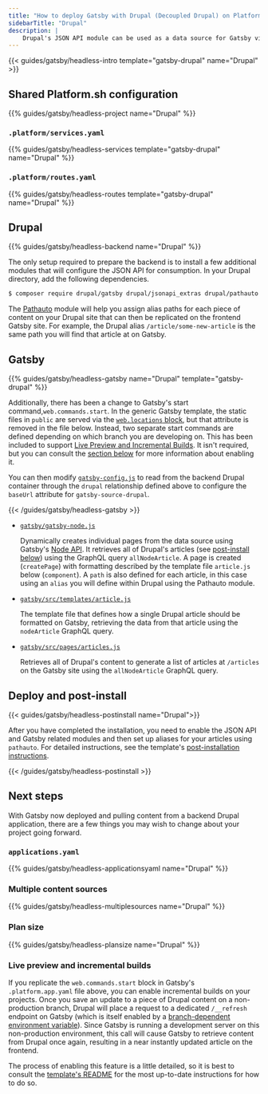 ```yaml
---
title: "How to deploy Gatsby with Drupal (Decoupled Drupal) on Platform.sh"
sidebarTitle: "Drupal"
description: |
    Drupal's JSON API module can be used as a data source for Gatsby via `gatsby-source-drupal`.
---
```


{{< guides/gatsby/headless-intro template="gatsby-drupal" name="Drupal" >}}

## Shared Platform.sh configuration

{{% guides/gatsby/headless-project name="Drupal" %}}

### `.platform/services.yaml`

{{% guides/gatsby/headless-services template="gatsby-drupal" name="Drupal" %}}

### `.platform/routes.yaml`

{{% guides/gatsby/headless-routes template="gatsby-drupal" name="Drupal" %}}

## Drupal

{{% guides/gatsby/headless-backend name="Drupal" %}}

The only setup required to prepare the backend is to install a few additional modules that will configure the JSON API for consumption. In your Drupal directory, add the following dependencies.

```bash
$ composer require drupal/gatsby drupal/jsonapi_extras drupal/pathauto
```

The [Pathauto](https://www.drupal.org/project/pathauto) module will help you assign alias paths for each piece of content on your Drupal site that can then be replicated on the frontend Gatsby site. For example, the Drupal alias `/article/some-new-article` is the same path you will find that article at on Gatsby.

## Gatsby

{{% guides/gatsby/headless-gatsby name="Drupal" template="gatsby-drupal" %}}

Additionally, there has been a change to Gatsby's start command,`web.commands.start`. In the generic Gatsby template, the static files in `public` are served via the [`web.locations` block](https://github.com/platformsh-templates/gatsby/blob/c764ed717752eacc3c3f3322b7e5415e276d02df/.platform.app.yaml#L29), but that attribute is removed in the file below. Instead, two separate start commands are defined depending on which branch you are developing on. This has been included to support [Live Preview and Incremental Builds](https://www.drupal.org/project/gatsby). It isn't required, but you can consult the [section below](#live-preview-and-incremental-builds) for more information about enabling it.

You can then modify [`gatsby-config.js`](https://www.gatsbyjs.com/docs/reference/config-files/gatsby-config/) to read from the backend Drupal container through the `drupal` relationship defined above to configure the `baseUrl` attribute for `gatsby-source-drupal`. 

{{< /guides/gatsby/headless-gatsby >}}

- [`gatsby/gatsby-node.js`](https://github.com/platformsh-templates/gatsby-drupal/blob/master/gatsby/gatsby-node.js) 

    Dynamically creates individual pages from the data source using Gatsby's [Node API](https://www.gatsbyjs.com/docs/reference/config-files/gatsby-node/). It retrieves all of Drupal's articles (see [post-install below](#deploy-and-post-install)) using the GraphQL query `allNodeArticle`. A page is created (`createPage`) with formatting described by the template file `article.js` below (`component`). A `path` is also defined for each article, in this case using an `alias` you will define within Drupal using the Pathauto module.

- [`gatsby/src/templates/article.js`](https://github.com/platformsh-templates/gatsby-drupal/blob/master/gatsby/src/templates/article.js)

    The template file that defines how a single Drupal article should be formatted on Gatsby, retrieving the data from that article using the `nodeArticle` GraphQL query.

- [`gatsby/src/pages/articles.js`](https://github.com/platformsh-templates/gatsby-strapi/blob/master/gatsby/src/components/articles.js)

    Retrieves all of Drupal's content to generate a list of articles at `/articles` on the Gatsby site using the `allNodeArticle` GraphQL query. 

## Deploy and post-install

{{< guides/gatsby/headless-postinstall name="Drupal">}}

After you have completed the installation, you need to enable the JSON API and Gatsby related modules
and then set up aliases for your articles using `pathauto`.
For detailed instructions, see the template's [post-installation instructions](https://github.com/platformsh-templates/gatsby-drupal#user-content-post-install).

{{< /guides/gatsby/headless-postinstall >}}

## Next steps

With Gatsby now deployed and pulling content from a backend Drupal application, there are a few things you may wish to change about your project going forward.

### `applications.yaml`

{{% guides/gatsby/headless-applicationsyaml name="Drupal" %}}

### Multiple content sources

{{% guides/gatsby/headless-multiplesources name="Drupal" %}}

### Plan size

{{% guides/gatsby/headless-plansize name="Drupal" %}}

### Live preview and incremental builds

If you replicate the `web.commands.start` block in Gatsby's `.platform.app.yaml` file above, you can enable incremental builds on your projects. Once you save an update to a piece of Drupal content on a non-production branch, Drupal will place a request to a dedicated `/__refresh` endpoint on Gatsby (which is itself enabled by a [branch-dependent environment variable](https://github.com/platformsh-templates/gatsby-drupal/blob/master/gatsby/.environment)). Since Gatsby is running a development server on this non-production environment, this call will cause Gatsby to retrieve content from Drupal once again, resulting in a near instantly updated article on the frontend. 

The process of enabling this feature is a little detailed, so it is best to consult the [template's README](https://github.com/platformsh-templates/gatsby-drupal#user-content-enabling-gatsby-live-preview-manual-configuration) for the most up-to-date instructions for how to do so.
